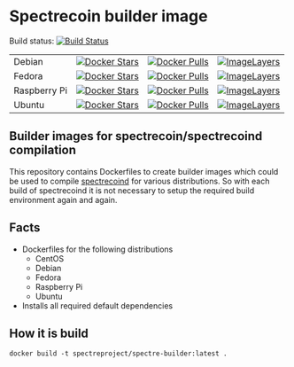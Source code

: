 # Spectrecoin builder image

Build status: [![Build Status](https://ci.spectreproject.io/buildStatus/icon?job=Spectrecoin/spectre-builder/develop&build=10)](https://ci.spectreproject.io/job/Spectrecoin/job/spectre-builder/job/develop/)

|              |   |   |    |
|:--           |:--|:--|:---|
| Debian       | [![Docker Stars](https://img.shields.io/docker/stars/spectreproject/spectre-builder-debian.svg)](https://hub.docker.com/r/spectreproject/spectre-builder-debian/) | [![Docker Pulls](https://img.shields.io/docker/pulls/spectreproject/spectre-builder-debian.svg)](https://hub.docker.com/r/spectreproject/spectre-builder-debian/) | [![ImageLayers](https://images.microbadger.com/badges/image/spectreproject/spectre-builder-debian.svg)](https://microbadger.com/#/images/spectreproject/spectre-builder-debian) |
| Fedora       | [![Docker Stars](https://img.shields.io/docker/stars/spectreproject/spectre-builder-fedora.svg)](https://hub.docker.com/r/spectreproject/spectre-builder-fedora/) | [![Docker Pulls](https://img.shields.io/docker/pulls/spectreproject/spectre-builder-fedora.svg)](https://hub.docker.com/r/spectreproject/spectre-builder-fedora/) | [![ImageLayers](https://images.microbadger.com/badges/image/spectreproject/spectre-builder-fedora.svg)](https://microbadger.com/#/images/spectreproject/spectre-builder-fedora) |
| Raspberry Pi | [![Docker Stars](https://img.shields.io/docker/stars/spectreproject/spectre-builder-raspi.svg)](https://hub.docker.com/r/spectreproject/spectre-builder-raspi/) | [![Docker Pulls](https://img.shields.io/docker/pulls/spectreproject/spectre-builder-raspi.svg)](https://hub.docker.com/r/spectreproject/spectre-builder-raspi/) | [![ImageLayers](https://images.microbadger.com/badges/image/spectreproject/spectre-builder-raspi.svg)](https://microbadger.com/#/images/spectreproject/spectre-builder-raspi)   |
| Ubuntu       | [![Docker Stars](https://img.shields.io/docker/stars/spectreproject/spectre-builder-ubuntu.svg)](https://hub.docker.com/r/spectreproject/spectre-builder-ubuntu/) | [![Docker Pulls](https://img.shields.io/docker/pulls/spectreproject/spectre-builder-ubuntu.svg)](https://hub.docker.com/r/spectreproject/spectre-builder-ubuntu/) | [![ImageLayers](https://images.microbadger.com/badges/image/spectreproject/spectre-builder-ubuntu.svg)](https://microbadger.com/#/images/spectreproject/spectre-builder-ubuntu) |

## Builder images for spectrecoin/spectrecoind compilation

This repository contains Dockerfiles to create builder images which could
be used to compile [spectrecoind](https://github.com/spectrecoin/spectre)
for various distributions. So with each build of spectrecoind it is not
necessary to setup the required build environment again and again.

## Facts
* Dockerfiles for the following distributions
  * CentOS
  * Debian
  * Fedora
  * Raspberry Pi
  * Ubuntu
* Installs all required default dependencies

## How it is build
```
docker build -t spectreproject/spectre-builder:latest .
```
